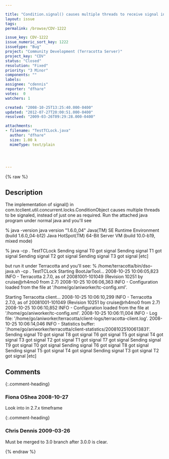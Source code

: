 ```yaml
---

title: "Condition.signal() causes multiple threads to receive signal instead of just one as required"
layout: issue
tags: 
permalink: /browse/CDV-1222

issue_key: CDV-1222
issue_numeric_sort_key: 1222
issuetype: "Bug"
project: "Community Development (Terracotta Server)"
project_key: "CDV"
status: "Closed"
resolution: "Fixed"
priority: "3 Minor"
components: ""
labels: 
assignee: "cdennis"
reporter: "dfhare"
votes:  0
watchers: 1

created: "2008-10-25T13:25:40.000-0400"
updated: "2012-07-27T20:00:51.000-0400"
resolved: "2009-03-26T09:29:28.000-0400"

attachments:
- filename: "TestTCLock.java"
  author: "dfhare"
  size: 1.00 k
  mimeType: text/plain




---
```


{% raw %}

## Description

<div markdown="1" class="description">

The implementation of signal() in com.tcclient.util.concurrent.locks.ConditionObject causes multiple threads to be signaled, instead of just one as required. Run the attached java program under normal java and you'll see

% java -version
java version "1.6.0\_04"
Java(TM) SE Runtime Environment (build 1.6.0\_04-b12)
Java HotSpot(TM) 64-Bit Server VM (build 10.0-b19, mixed mode)

% java -cp . TestTCLock
Sending signal
  T0 got signal
Sending signal
  T1 got signal
Sending signal
  T2 got signal
Sending signal
  T3 got signal
[etc]

but run it under Terracotta and you'll see:
% /home/terracotta/bin/dso-java.sh -cp . TestTCLock
Starting BootJarTool...
2008-10-25 10:06:05,823 INFO - Terracotta 2.7.0, as of 20081001-101049 (Revision 10251 by cruise@rh4mo0 from 2.7)
2008-10-25 10:06:06,363 INFO - Configuration loaded from the file at '/home/go/aniworker/tc-config.xml'.

Starting Terracotta client...
2008-10-25 10:06:10,299 INFO - Terracotta 2.7.0, as of 20081001-101049 (Revision 10251 by cruise@rh4mo0 from 2.7)
2008-10-25 10:06:10,852 INFO - Configuration loaded from the file at '/home/go/aniworker/tc-config.xml'.
2008-10-25 10:06:11,004 INFO - Log file: '/home/go/aniworker/terracotta/client-logs/terracotta-client.log'.
2008-10-25 10:06:14,046 INFO - Statistics buffer: '/home/go/aniworker/terracotta/client-statistics/20081025100613831'.
Sending signal
  T0 got signal
  T8 got signal
  T6 got signal
  T5 got signal
  T4 got signal
  T3 got signal
  T2 got signal
  T1 got signal
  T7 got signal
Sending signal
  T9 got signal
  T0 got signal
Sending signal
  T6 got signal
  T8 got signal
Sending signal
  T5 got signal
  T4 got signal
Sending signal
  T3 got signal
  T2 got signal
[etc]


</div>

## Comments


{:.comment-heading}
### **Fiona OShea** <span class="date">2008-10-27</span>

<div markdown="1" class="comment">

Look into in 2.7.x timeframe

</div>


{:.comment-heading}
### **Chris Dennis** <span class="date">2009-03-26</span>

<div markdown="1" class="comment">

Must be merged to 3.0 branch after 3.0.0 is clear.

</div>



{% endraw %}
